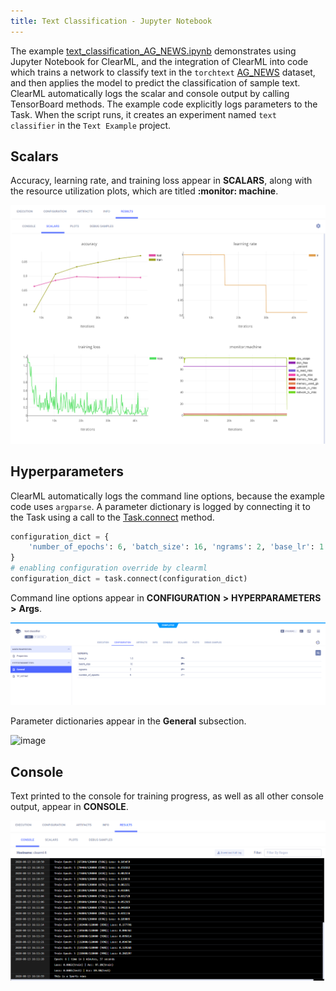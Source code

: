 ```yaml
---
title: Text Classification - Jupyter Notebook
---
```


The example [text_classification_AG_NEWS.ipynb](https://github.com/allegroai/clearml/blob/master/examples/frameworks/pytorch/notebooks/text/text_classification_AG_NEWS.ipynb) 
demonstrates using Jupyter Notebook for ClearML, and the integration of ClearML into code which trains a network 
to classify text in the `torchtext` [AG_NEWS](https://pytorch.org/text/stable/datasets.html#ag-news) dataset, and then applies the model to predict the classification of sample text. ClearML automatically logs the scalar and console output by calling TensorBoard methods. The example code explicitly logs parameters to the Task. When the script runs, it creates an experiment named `text classifier` in the `Text Example` project.

## Scalars

Accuracy, learning rate, and training loss appear in **SCALARS**, along with the resource utilization plots, which are titled **:monitor: machine**.

![image](../../../../../img/text_classification_AG_NEWS_03.png)

## Hyperparameters

ClearML automatically logs the command line options, because the example code uses `argparse`. A parameter dictionary 
is logged by connecting it to the Task using a call to the [Task.connect](../../../../../references/sdk/task.md#connect) 
method.

```python
configuration_dict = {
    'number_of_epochs': 6, 'batch_size': 16, 'ngrams': 2, 'base_lr': 1.0
}
# enabling configuration override by clearml
configuration_dict = task.connect(configuration_dict)  
```
    
Command line options appear in **CONFIGURATION** **>** **HYPERPARAMETERS** **>** **Args**.

![image](../../../../../img/text_classification_AG_NEWS_01.png)

Parameter dictionaries appear in the **General** subsection.

![image](../../../../../img/text_classification_AG_NEWS_01a.png)

## Console

Text printed to the console for training progress, as well as all other console output, appear in **CONSOLE**.

![image](../../../../../img/text_classification_AG_NEWS_02.png)

